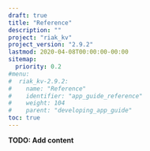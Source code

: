 ```yaml
---
draft: true
title: "Reference"
description: ""
project: "riak_kv"
project_version: "2.9.2"
lastmod: 2020-04-08T00:00:00-00:00
sitemap:
  priority: 0.2
#menu:
#  riak_kv-2.9.2:
#    name: "Reference"
#    identifier: "app_guide_reference"
#    weight: 104
#    parent: "developing_app_guide"
toc: true
---
```


**TODO: Add content**
